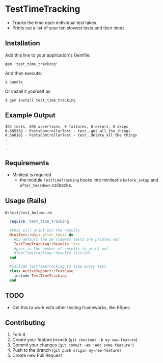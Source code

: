 # TestTimeTracking

* Tracks the time each individual test takes
* Prints out a list of your ten slowest tests and their times

## Installation

Add this line to your application's Gemfile:

    gem 'test_time_tracking'

And then execute:

    $ bundle

Or install it yourself as:

    $ gem install test_time_tracking

## Example Output

```
304 tests, 496 assertions, 0 failures, 0 errors, 0 skips
0.885382 - PostsControllerTest - test_.get_all_the_things
0.668181 - PostsControllerTest - test_.delete_all_the_things
.
.
.
```

## Requirements

 * Minitest is required
     * the module `TestTimeTracking` hooks into minitest's `before_setup` and `after_teardown` callbacks.

## Usage (Rails)

in `test/test_helper.rb`
```ruby
  require 'test_time_tracking'

  #this will print out the results
  MiniTest::Unit.after_tests do
    #by default the 10 slowest tests are printed out
    TestTimeTracking::Results.list
    #pass in the number of results to print out
    #TestTimeTracking::Results.list(20)
  end

  #include TestTimeTracking to time every test
  class ActiveSupport::TestCase
    include TestTimeTracking
  end
```

## TODO

  * Get this to work with other testing frameworks, like RSpec

## Contributing

1. Fork it
2. Create your feature branch (`git checkout -b my-new-feature`)
3. Commit your changes (`git commit -am 'Add some feature'`)
4. Push to the branch (`git push origin my-new-feature`)
5. Create new Pull Request
